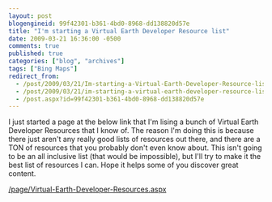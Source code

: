 ```yaml
---
layout: post
blogengineid: 99f42301-b361-4bd0-8968-dd138820d57e
title: "I'm starting a Virtual Earth Developer Resource list"
date: 2009-03-21 16:36:00 -0500
comments: true
published: true
categories: ["blog", "archives"]
tags: ["Bing Maps"]
redirect_from: 
  - /post/2009/03/21/Im-starting-a-Virtual-Earth-Developer-Resource-list
  - /post/2009/03/21/im-starting-a-virtual-earth-developer-resource-list
  - /post.aspx?id=99f42301-b361-4bd0-8968-dd138820d57e
---
```

<!-- more -->
<p>
I just started a page at the below link that I&#39;m lising a bunch of Virtual Earth Developer Resources that I know of. The reason I&#39;m doing this is because there just aren&#39;t any really good lists of resources out there, and there are a TON of resources that you probably don&#39;t even know about. This isn&#39;t going to be an all inclusive list (that would be impossible), but I&#39;ll try to make it the best list of resources I can. Hope it helps some of you discover great content. 
</p>
<a href="/page/Virtual-Earth-Developer-Resources.aspx">/page/Virtual-Earth-Developer-Resources.aspx</a>
